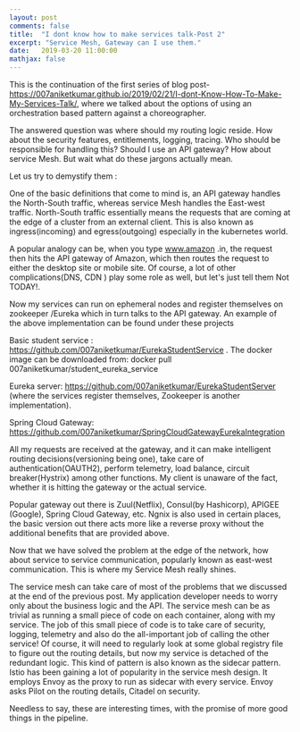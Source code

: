 ```yaml
---
layout: post
comments: false
title:  "I dont know how to make services talk-Post 2"
excerpt: "Service Mesh, Gateway can I use them."
date:   2019-03-20 11:00:00
mathjax: false
---
```


This is the continuation of the first series of blog post-https://007aniketkumar.github.io/2019/02/21/I-dont-Know-How-To-Make-My-Services-Talk/, where we talked about the options of using an orchestration based pattern against a choreographer. 

The answered question was where should my routing logic reside. How about the security features, entitlements, logging, tracing. Who should be responsible for handling this? Should I use an API gateway? How about service Mesh. But wait what do these jargons actually mean.

Let us try to demystify them :

One of the basic definitions that come to mind is, an API gateway handles the North-South traffic, whereas service Mesh handles the East-west traffic. North-South traffic essentially means the requests that are coming at the edge of a cluster from an external client. This is also known as ingress(incoming) and egress(outgoing) especially in the kubernetes world.

A popular analogy can be, when you type www.amazon .in, the request then hits the API gateway of Amazon, which then routes the request to either the desktop site or mobile site.
Of course, a lot of other complications(DNS, CDN ) play some role as well, but let's just tell them Not TODAY!.

Now my services can run on ephemeral nodes and register themselves on zookeeper /Eureka which in turn talks to the API gateway. 
An example of the above implementation can be found under these projects

Basic student service : https://github.com/007aniketkumar/EurekaStudentService .
The docker image can be downloaded from: docker pull 007aniketkumar/student_eureka_service

Eureka server: https://github.com/007aniketkumar/EurekaStudentServer (where the services register themselves, Zookeeper is another implementation).

Spring Cloud Gateway: https://github.com/007aniketkumar/SpringCloudGatewayEurekaIntegration

All my requests are received at the gateway, and it can make intelligent routing decisions(versioning being one), take care of authentication(OAUTH2), perform telemetry, load balance, circuit breaker(Hystrix) among other functions. My client is unaware of the fact, whether it is hitting the gateway or the actual service. 

Popular gateway out there is Zuul(Netflix), Consul(by Hashicorp), APIGEE (Google), Spring Cloud Gateway, etc.
Ngnix is also used in certain places, the basic version out there acts more like a reverse proxy without the additional benefits that are provided above.

Now that we have solved the problem at the edge of the network, how about service to service communication, popularly known as east-west communication. This is where my Service Mesh really shines.

The service mesh can take care of most of the problems that we discussed at the end of the previous post. My application developer needs to worry only about the business logic and the API. 
The service mesh can be as trivial as running a small piece of code on each container, along with my service. The job of this small piece of code is to take care of security, logging, telemetry and also do the all-important job of calling the other service! Of course, it will need to regularly look at some global registry file to figure out the routing details, but now my service is detached of the redundant logic. This kind of pattern is also known as the sidecar pattern. 
Istio has been gaining a lot of popularity in the service mesh design. It employs Envoy as the proxy to run as sidecar with every service. Envoy asks Pilot on the routing details, Citadel on security.

Needless to say, these are interesting times, with the promise of more good things in the pipeline.










